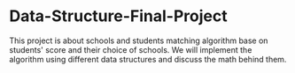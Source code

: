 # Data-Structure-Final-Project
This project is about schools and students matching algorithm base on students' score and their choice of schools. We will implement the algorithm using different data structures and discuss the math behind them.
